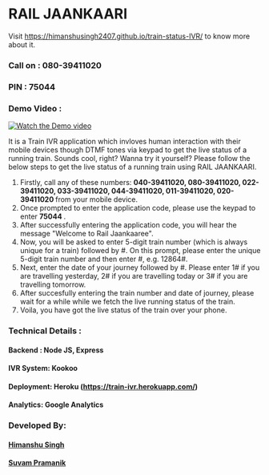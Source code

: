 # RAIL JAANKAARI

Visit https://himanshusingh2407.github.io/train-status-IVR/ to know more about it.
### Call on : <b>080-39411020</b>
### PIN : <b>75044</b>

### Demo Video :
[![Watch the Demo video](https://github.com/himanshusingh2407/train-status-IVR/blob/master/assets_files/img/Youtube.png)](https://www.youtube.com/watch?v=qwSjqyMDR7E)

It is a Train IVR application which invloves human interaction with their mobile devices though DTMF tones via keypad to get the live status of a running train.
Sounds cool, right? Wanna try it yourself? Please follow the below steps to get the live status of a running train using RAIL JAANKAARI.

1. Firstly, call any of these numbers: <b> 040-39411020, 080-39411020, 022-39411020, 033-39411020, 044-39411020, 011-39411020, 020-39411020 </b> from your mobile device.
2. Once prompted to enter the application code, please use the keypad to enter <b>75044 </b>.
3. After successfully entering the application code, you will hear the message "Welcome to Rail Jaankaaree".
4. Now, you will be asked to enter 5-digit train number (which is always unique for a train) followed by #. On this prompt, please enter the unique 5-digit train number and then enter #, e.g. 12864#.
5. Next, enter the date of your journey followed by #. Please enter 1# if you are travelling yesterday, 2# if you are travelling today or 3# if you are travelling tomorrow.
6. After succesfully entering the train number and date of journey, please wait for a while while we fetch the live running status of the train.
7. Voila, you have got the live status of the train over your phone.


### Technical Details :
#### Backend : Node JS, Express
#### IVR System: Kookoo
#### Deployment: Heroku (https://train-ivr.herokuapp.com/)
#### Analytics: Google Analytics

### Developed By:
#### [Himanshu Singh](https://github.com/himanshusingh2407)
#### [Suvam Pramanik](https://github.com/suvampramanik)
